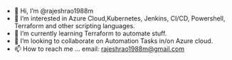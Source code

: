 - 👋 Hi, I’m @rajeshrao1988m
- 👀 I’m interested in Azure Cloud,Kubernetes, Jenkins, CI/CD, Powershell, Terraform and other scripting languages. 
- 🌱 I’m currently learning Terraform to automate stuff. 
- 💞️ I’m looking to collaborate on Automation Tasks in/on Azure cloud. 
- 📫 How to reach me ... email: rajeshrao1988m@gmail.com

<!---
rajeshrao1988m/rajeshrao1988m is a ✨ special ✨ repository because its `README.md` (this file) appears on your GitHub profile.
You can click the Preview link to take a look at your changes.
--->
